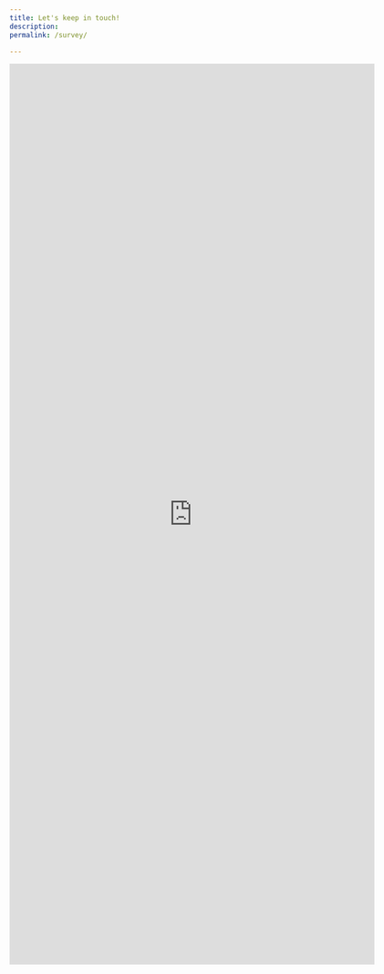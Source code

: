 ```yaml
---
title: Let's keep in touch!
description: 
permalink: /survey/

---
```

<iframe src="https://docs.google.com/forms/d/e/1FAIpQLSdJsBLAQw_dcq2jRizHbWC47cCOD84yAUdHEWBFMK9alXTNgg/viewform?embedded=true" width="640" height="1579" frameborder="0" marginheight="0" marginwidth="0">Loading…</iframe>
